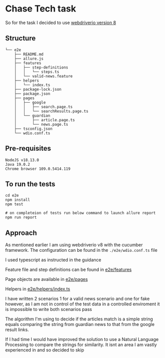 # Chase Tech task

So for the task I decided to use [webdriverio version 8](https://webdriver.io/)

## Structure

```
└── e2e
    ├── README.md
    ├── allure.js
    ├── features
    │   ├── step-definitions
    │   │   └── steps.ts
    │   └── valid-news.feature
    ├── helpers
    │   └── index.ts
    ├── package-lock.json
    ├── package.json
    ├── pages
    │   ├── google
    │   │   ├── search.page.ts
    │   │   └── searchResults.page.ts
    │   └── guardian
    │       ├── article.page.ts
    │       └── news.page.ts
    ├── tsconfig.json
    └── wdio.conf.ts
```

## Pre-requisites

```
NodeJS v18.13.0
Java 19.0.2
Chrome browser 109.0.5414.119
```

## To run the tests

```shell
cd e2e
npm install
npm test

# on completeion of tests run below command to launch allure report
npm run report
```

## Approach

As mentioned earlier I am using webdriverio v8 with the cucumber framework. The configuration can be found in the `./e2e/wdio.conf.ts` file

I used typescript as instructed in the guidance

Feature file and step definitions can be found in [e2e/features](e2e/features)

Page objects are available in [e2e/pages](e2e/pages)

Helpers in [e2e/helpers/index.ts](e2e/helpers/index.ts)

I have written 2 scenarios 1 for a valid news scenario and one for fake however, as I am not in control of the test data in a controlled enviroment it is impossible to write both scenarios pass

The algorithm I'm using to decide if the articles match is a simple string equals comparing the string from guardian news to that from the google result links.

If I had time I would have improved the solution to use a Natural Language Processing to compare the strings for similarity. It isnt an area I am vastly experienced in and so decided to skip
